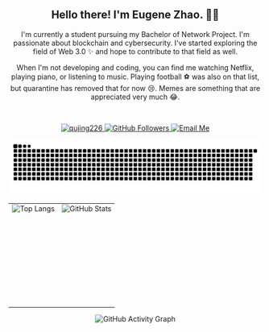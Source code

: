 <h2 align="center">Hello there! I'm Eugene Zhao. 👋🤓</h2>

<p align="center">
  I'm currently a student pursuing my Bachelor of Network Project. I'm passionate about blockchain and cybersecurity. I've started exploring the field of Web 3.0 ✨ and hope to contribute to that field as well.
</p>

<p align="center">
  When I'm not developing and coding, you can find me watching Netflix, playing piano, or listening to music. Playing football ⚽️ was also on that list, but quarantine has removed that for now 😢. Memes are something that are appreciated very much 😂.
</p>

<br>

<p align="center">
  <a href="https://github.com/qujing226">
    <img src="https://komarev.com/ghpvc/?username=qujing226&label=Profile%20views&color=0e75b6&style=flat" alt="qujing226" />  
  </a>
   
  <a href="https://github.com/qujing226">
    <img src="https://img.shields.io/github/followers/qujing226?label=Follow&style=social" alt="GitHub Followers">
  </a>
  <a href="mailto:eugenezhao@example.com">
    <img src="https://img.shields.io/badge/qujing226@gmail.com-red" alt="Email Me">
  </a>
</p>

<p align="center">
  <img src="https://raw.githubusercontent.com/qujing226/qujing226/output/github-contribution-grid-snake.svg" alt="GitHub Contribution Grid Snake">
</p>

<table>
  <tr>
    <td style="height: 200px; vertical-align: top;">
      <img src="https://github-readme-stats.vercel.app/api/top-langs/?username=qujing226&layout=compact" alt="Top Langs">
    </td>
    <td style="height: 200px; vertical-align: top;">
      <img src="https://github-readme-stats.vercel.app/api?username=qujing226&show_icons=true&theme=merko" alt="GitHub Stats">
    </td>
  </tr>
</table>

<p align="center">
  <img src="https://github-readme-activity-graph.vercel.app/graph?username=qujing226&theme=vue" alt="GitHub Activity Graph">
</p>
